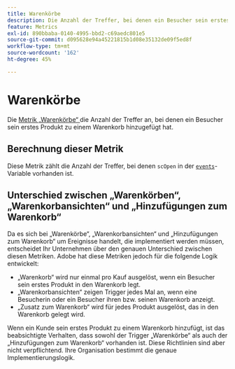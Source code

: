 ```yaml
---
title: Warenkörbe
description: Die Anzahl der Treffer, bei denen ein Besucher sein erstes Produkt einem Warenkorb hinzugefügt hat.
feature: Metrics
exl-id: 890bbaba-0140-4995-bbd2-c69aedc801e5
source-git-commit: d095628e94a45221815b1d08e35132de09f5ed8f
workflow-type: tm+mt
source-wordcount: '162'
ht-degree: 45%

---
```


# Warenkörbe

Die [Metrik „Warenkörbe“ ](overview.md) die Anzahl der Treffer an, bei denen ein Besucher sein erstes Produkt zu einem Warenkorb hinzugefügt hat.

## Berechnung dieser Metrik

Diese Metrik zählt die Anzahl der Treffer, bei denen `scOpen` in der [`events`](/help/implement/vars/page-vars/events/events-overview.md)-Variable vorhanden ist.

## Unterschied zwischen „Warenkörben“, „Warenkorbansichten“ und „Hinzufügungen zum Warenkorb“

Da es sich bei „Warenkörbe“, „Warenkorbansichten“ und „Hinzufügungen zum Warenkorb“ um Ereignisse handelt, die implementiert werden müssen, entscheidet Ihr Unternehmen über den genauen Unterschied zwischen diesen Metriken. Adobe hat diese Metriken jedoch für die folgende Logik entwickelt:

* „Warenkorb“ wird nur einmal pro Kauf ausgelöst, wenn ein Besucher sein erstes Produkt in den Warenkorb legt.
* „Warenkorbansichten“ zeigen Trigger jedes Mal an, wenn eine Besucherin oder ein Besucher ihren bzw. seinen Warenkorb anzeigt.
* „Zusatz zum Warenkorb“ wird für jedes Produkt ausgelöst, das in den Warenkorb gelegt wird.

Wenn ein Kunde sein erstes Produkt zu einem Warenkorb hinzufügt, ist das beabsichtigte Verhalten, dass sowohl der Trigger „Warenkörbe“ als auch der  „Hinzufügungen zum Warenkorb“ vorhanden ist. Diese Richtlinien sind aber nicht verpflichtend. Ihre Organisation bestimmt die genaue Implementierungslogik.
